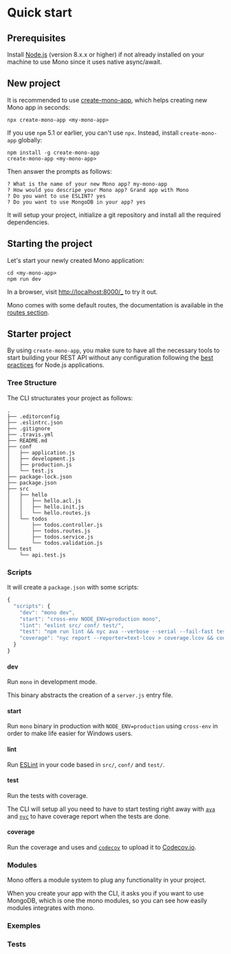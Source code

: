 # Quick start

## Prerequisites

Install [Node.js](https://nodejs.org/) (version 8.x.x or higher) if not already installed on your machine to use Mono since it uses native async/await.

## New project

It is recommended to use [create-mono-app](https://github.com/terrajs/create-mono-app), which helps creating new Mono app in seconds:

```
npx create-mono-app <my-mono-app>
```

If you use `npm` 5.1 or earlier, you can't use `npx`. Instead, install `create-mono-app` globally:

```
npm install -g create-mono-app
create-mono-app <my-mono-app>
```

Then answer the prompts as follows:

```
? What is the name of your new Mono app? my-mono-app
? How would you descripe your Mono app? Grand app with Mono
? Do you want to use ESLINT? yes
? Do you want to use MongoDB in your app? yes
```

It will setup your project, initialize a git repository and install all the required dependencies.

## Starting the project

Let's start your newly created Mono application:

```
cd <my-mono-app>
npm run dev
```

In a browser, visit [http://localhost:8000/_](http://localhost:8000/_) to try it out.

Mono comes with some default routes, the documentation is available in the [routes section](/routes).

## Starter project

By using `create-mono-app`, you make sure to have all the necessary tools to start building your REST API without any configuration following the [best practices](https://github.com/i0natan/nodebestpractices) for Node.js applications.

### Tree Structure

The CLI structurates your project as follows:

```
.
├── .editorconfig
├── .eslintrc.json
├── .gitignore
├── .travis.yml
├── README.md
├── conf
│   ├── application.js
│   ├── development.js
│   ├── production.js
│   └── test.js
├── package-lock.json
├── package.json
├── src
│   ├── hello
│   │   ├── hello.acl.js
│   │   ├── hello.init.js
│   │   └── hello.routes.js
│   └── todos
│       ├── todos.controller.js
│       ├── todos.routes.js
│       ├── todos.service.js
│       └── todos.validation.js
└── test
    └── api.test.js
```

### Scripts

It will create a `package.json` with some scripts:

```js
{
  "scripts": {
    "dev": "mono dev",
    "start": "cross-env NODE_ENV=production mono",
    "lint": "eslint src/ conf/ test/",
    "test": "npm run lint && nyc ava --verbose --serial --fail-fast test/ && nyc report --reporter=html",
    "coverage": "nyc report --reporter=text-lcov > coverage.lcov && codecov"
  }
}
```

#### dev

Run `mono` in development mode.

This binary abstracts the creation of a `server.js` entry file.

#### start

Run `mono` binary in production with `NODE_ENV=production` using `cross-env` in order to make life easier for Windows users.

#### lint

Run [ESLint](https://eslint.org) in your code based in `src/`, `conf/` and `test/`.

#### test

Run the tests with coverage.

The CLI will setup all you need to have to start testing right away with [`ava`](https://github.com/avajs/ava) and [`nyc`](https://github.com/istanbuljs/nyc) to have coverage report when the tests are done.

#### coverage

Run the coverage and uses and [`codecov`](https://github.com/codecov/codecov-node) to upload it to [Codecov.io](https://codecov.io).

### Modules

Mono offers a module system to plug any functionality in your project.

When you create your app with the CLI, it asks you if you want to use MongoDB, which is one the mono modules, so you can see how easily modules integrates with mono.

### Exemples

### Tests
